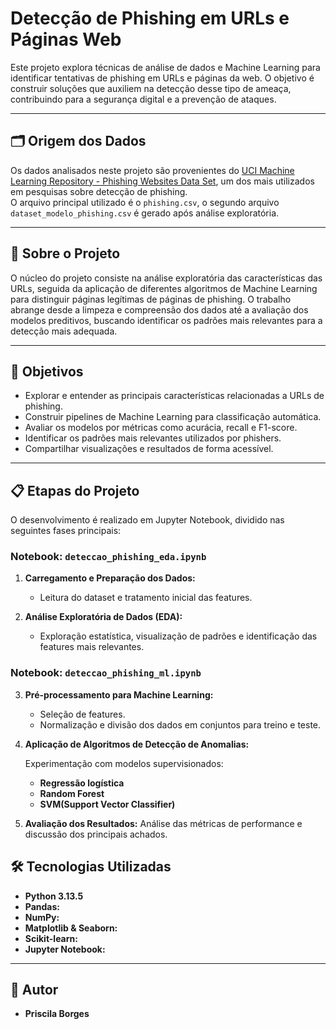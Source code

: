 # Detecção de Phishing em URLs e Páginas Web

Este projeto explora técnicas de análise de dados e Machine Learning para identificar tentativas de phishing em URLs e páginas da web. O objetivo é construir soluções que auxiliem na detecção desse tipo de ameaça, contribuindo para a segurança digital e a prevenção de ataques.

---

## 🗂️ Origem dos Dados

Os dados analisados neste projeto são provenientes do [UCI Machine Learning Repository - Phishing Websites Data Set](https://archive.ics.uci.edu/ml/datasets/phishing+websites), um dos mais utilizados em pesquisas sobre detecção de phishing.  
O arquivo principal utilizado é o `phishing.csv`, o segundo arquivo `dataset_modelo_phishing.csv` é gerado após análise exploratória.

---

## 📜 Sobre o Projeto

O núcleo do projeto consiste na análise exploratória das características das URLs, seguida da aplicação de diferentes algoritmos de Machine Learning para distinguir páginas legítimas de páginas de phishing. O trabalho abrange desde a limpeza e compreensão dos dados até a avaliação dos modelos preditivos, buscando identificar os padrões mais relevantes para a detecção mais adequada.

---

## 🎯 Objetivos

- Explorar e entender as principais características relacionadas a URLs de phishing.
- Construir pipelines de Machine Learning para classificação automática.
- Avaliar os modelos por métricas como acurácia, recall e F1-score.
- Identificar os padrões mais relevantes utilizados por phishers.
- Compartilhar visualizações e resultados de forma acessível.

---

## 📋 Etapas do Projeto

O desenvolvimento é realizado em Jupyter Notebook, dividido nas seguintes fases principais:

### **Notebook: `deteccao_phishing_eda.ipynb`**

1. **Carregamento e Preparação dos Dados:**
   - Leitura do dataset e tratamento inicial das features.

2. **Análise Exploratória de Dados (EDA):**
   - Exploração estatística, visualização de padrões e identificação das features mais relevantes.

### **Notebook: `deteccao_phishing_ml.ipynb`**

3. **Pré-processamento para Machine Learning:**
   * Seleção de features.
   * Normalização e divisão dos dados em conjuntos para treino e teste.
4. **Aplicação de Algoritmos de Detecção de Anomalias:**

    Experimentação com modelos supervisionados:

   - **Regressão logística**
   - **Random Forest**
   - **SVM(Support Vector Classifier)**
5. **Avaliação dos Resultados:** Análise das métricas de performance e discussão dos principais achados.


## 🛠️ Tecnologias Utilizadas

* **Python 3.13.5**
* **Pandas:** 
* **NumPy:** 
* **Matplotlib & Seaborn:** 
* **Scikit-learn:** 
* **Jupyter Notebook:**

---

## 👤 Autor

* **Priscila Borges** 


